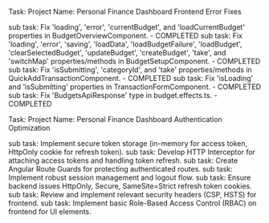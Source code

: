 Task:
Project Name: Personal Finance Dashboard Frontend Error Fixes

sub task: Fix 'loading', 'error', 'currentBudget', and 'loadCurrentBudget' properties in BudgetOverviewComponent. - COMPLETED
sub task: Fix 'loading', 'error', 'saving', 'loadData', 'loadBudgetFailure', 'loadBudget', 'clearSelectedBudget', 'updateBudget', 'createBudget', 'take', and 'switchMap' properties/methods in BudgetSetupComponent. - COMPLETED
sub task: Fix 'isSubmitting', 'categoryId', and 'take' properties/methods in QuickAddTransactionComponent. - COMPLETED
sub task: Fix 'isLoading' and 'isSubmitting' properties in TransactionFormComponent. - COMPLETED
sub task: Fix 'BudgetsApiResponse' type in budget.effects.ts. - COMPLETED

Task:
Project Name: Personal Finance Dashboard Authentication Optimization

sub task: Implement secure token storage (in-memory for access token, HttpOnly cookie for refresh token).
sub task: Develop HTTP Interceptor for attaching access tokens and handling token refresh.
sub task: Create Angular Route Guards for protecting authenticated routes.
sub task: Implement robust session management and logout flow.
sub task: Ensure backend issues HttpOnly, Secure, SameSite=Strict refresh token cookies.
sub task: Review and implement relevant security headers (CSP, HSTS) for frontend.
sub task: Implement basic Role-Based Access Control (RBAC) on frontend for UI elements.
